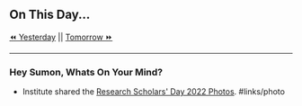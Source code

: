 ## On This Day...

[⏪ Yesterday](2022-03-28) || [Tomorrow ⏩](2022-03-30)

---

### Hey Sumon, Whats On Your Mind?

- Institute shared the [Research Scholars' Day 2022 Photos](https://bit.ly/3Nxoeyv). #links/photo 
